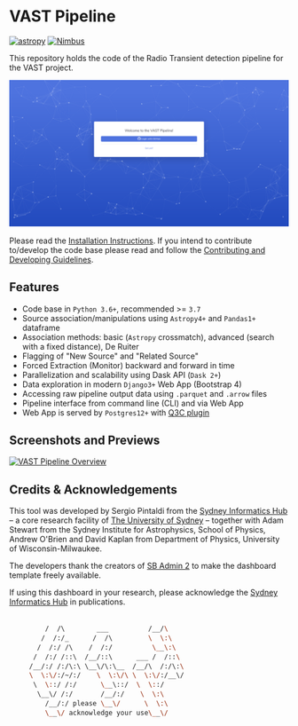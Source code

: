 # VAST Pipeline

<!-- created with https://shields.io/category/monitoring -->
[![astropy](http://img.shields.io/badge/powered%20by-AstroPy-orange.svg?style=flat)](http://www.astropy.org/)
[![Nimbus](https://img.shields.io/website?down_color=red&down_message=offline&label=Nimbus&up_color=green&up_message=online&url=https%3A%2F%2Fdata.vast-survey.org%2Fpipeline%2F)](https://data.vast-survey.org/pipeline/)

This repository holds the code of the Radio Transient detection pipeline for the VAST project.

[![VAST Pipeline Login](https://github.com/askap-vast/vast-pipeline/blob/issue-385-mkdocs-doc/docs/img/login.png)](https://github.com/askap-vast/vast-pipeline/blob/issue-385-mkdocs-doc/docs/img/login.png)

Please read the [Installation Instructions](https://vast-survey.org/vast-pipeline/quickstart/installation/). If you intend to contribute to/develop the code base please read and follow the [Contributing and Developing Guidelines](https://vast-survey.org/vast-pipeline/developing/intro/).

## Features

* Code base in `Python 3.6+`, recommended >= `3.7`
* Source association/manipulations using `Astropy4+` and `Pandas1+` dataframe
* Association methods: basic (`Astropy` crossmatch), advanced (search with a fixed distance), De Ruiter
* Flagging of "New Source" and "Related Source"
* Forced Extraction (Monitor) backward and forward in time
* Parallelization and scalability using Dask API (`Dask 2+`)
* Data exploration in modern `Django3+` Web App (Bootstrap 4)
* Accessing raw pipeline output data using `.parquet` and `.arrow` files
* Pipeline interface from command line (CLI) and via Web App
* Web App is served by `Postgres12+` with [Q3C plugin](https://github.com/segasai/q3c)

## Screenshots and Previews

[![VAST Pipeline Overview](https://github.com/askap-vast/vast-pipeline/blob/issue-385-mkdocs-doc/docs/img/vast_pipeline_overview1.gif)](https://github.com/askap-vast/vast-pipeline/blob/issue-385-mkdocs-doc/docs/img/vast_pipeline_overview1.gif)


## Credits & Acknowledgements
This tool was developed by Sergio Pintaldi from the [Sydney Informatics Hub](https://informatics.sydney.edu.au) – a core research facility of [The University of Sydney](https://www.sydney.edu.au/) – together with Adam Stewart from the Sydney Institute for Astrophysics, School of Physics, Andrew O'Brien and David Kaplan from Department of Physics, University of Wisconsin-Milwaukee.

The developers thank the creators of [SB Admin 2](https://github.com/StartBootstrap/startbootstrap-sb-admin-2) to make the dashboard template freely available.

If using this dashboard in your research, please acknowledge the [Sydney Informatics Hub](https://informatics.sydney.edu.au) in publications.

```bash

         /  /\        ___          /__/\
        /  /:/_      /  /\         \  \:\
       /  /:/ /\    /  /:/          \__\:\
      /  /:/ /::\  /__/::\      ___ /  /::\
     /__/:/ /:/\:\ \__\/\:\__  /__/\  /:/\:\
     \  \:\/:/~/:/    \  \:\/\ \  \:\/:/__\/
      \  \::/ /:/      \__\::/  \  \::/
       \__\/ /:/       /__/:/    \  \:\
         /__/:/ please \__\/      \  \:\
         \__\/ acknowledge your use\__\/
```
